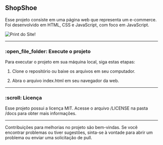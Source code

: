<h2>ShopShoe</h2>

<p>
  Esse projeto consiste em uma página web que representa um e-commerce.
  Foi desenvolvido em HTML, CSS e JavaScript, com foco em JavaScript.

![Print do Site!](https://github.com/SamuellAguiar/E-Commerce/assets/83088885/272bdcec-d650-4e93-8b6a-82c89a08086a)
</p>
<hr/>

<h3>
    :open_file_folder: Execute o projeto
</h3>
<p>
Para executar o projeto em sua máquina local, siga estas etapas:

1. Clone o repositório ou baixe os arquivos em seu computador.

2. Abra o arquivo index.html em seu navegador da web.
</p>
<hr/>

<h3>
    :scroll: Licença
</h3>

<p>
  Esse projeto possui a licença MIT. Acesse o arquivo /LICENSE na pasta /docs para obter mais informações.
</p>
<hr/>

<p>
Contribuições para melhorias no projeto são bem-vindas. Se você encontrar problemas ou tiver sugestões, sinta-se à vontade para abrir um problema ou enviar uma solicitação de pull.
</p>
